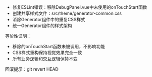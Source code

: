 - 修复ESLint错误：移除DebugPanel.vue中未使用的onTouchStart函数
- 创建共享样式文件：src/theme/generator-common.css
- 消除Generator组件中的重复CSS样式
- 统一Generator组件的样式架构

等价性证明：
- 移除的onTouchStart函数未被调用，不影响功能
- CSS样式重构保持视觉效果完全一致
- 所有业务逻辑和交互逻辑保持不变

回滚提示：git revert HEAD